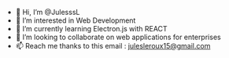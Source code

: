 - 👋 Hi, I’m @JulesssL
- 👀 I’m interested in Web Development
- 🌱 I’m currently learning Electron.js with REACT
- 💞️ I’m looking to collaborate on web applications for enterprises
- 📫 Reach me thanks to this email : julesleroux15@gmail.com  

<!---
JulesssL/JulesssL is a ✨ special ✨ repository because its `README.md` (this file) appears on your GitHub profile.
You can click the Preview link to take a look at your changes.
--->
